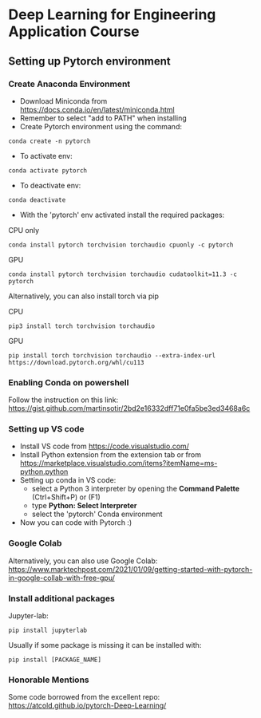 # Deep Learning for Engineering Application Course

## Setting up Pytorch environment

### Create Anaconda Environment

- Download Miniconda from https://docs.conda.io/en/latest/miniconda.html
- Remember to select "add to PATH" when installing 
- Create Pytorch environment using the command:
```
conda create -n pytorch
```
- To activate env:
```
conda activate pytorch
```
- To deactivate env:
```
conda deactivate
```
- With the 'pytorch' env activated install the required packages:

CPU only
```
conda install pytorch torchvision torchaudio cpuonly -c pytorch
```

GPU
```
conda install pytorch torchvision torchaudio cudatoolkit=11.3 -c pytorch
```

Alternatively, you can also install torch via pip

CPU
```
pip3 install torch torchvision torchaudio
```

GPU
```
pip install torch torchvision torchaudio --extra-index-url https://download.pytorch.org/whl/cu113
```
### Enabling Conda on powershell

Follow the instruction on this link: https://gist.github.com/martinsotir/2bd2e16332dff71e0fa5be3ed3468a6c

### Setting up VS code

- Install VS code from https://code.visualstudio.com/
- Install Python extension from the extension tab or from https://marketplace.visualstudio.com/items?itemName=ms-python.python
- Setting up conda in VS code: 
  - select a Python 3 interpreter by opening the **Command Palette** (Ctrl+Shift+P) or (F1)
  - type **Python: Select Interpreter**
  - select the 'pytorch' Conda environment
- Now you can code with Pytorch :)

### Google Colab

Alternatively, you can also use Google Colab: https://www.marktechpost.com/2021/01/09/getting-started-with-pytorch-in-google-collab-with-free-gpu/

### Install additional packages
Jupyter-lab:
```
pip install jupyterlab
```
Usually if some package is missing it can be installed with:
```
pip install [PACKAGE_NAME]
```

### Honorable Mentions
Some code borrowed from the excellent repo: https://atcold.github.io/pytorch-Deep-Learning/
